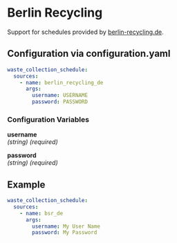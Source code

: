 # Berlin Recycling

Support for schedules provided by [berlin-recycling.de](https://www.berlin-recycling.de/).

## Configuration via configuration.yaml

```yaml
waste_collection_schedule:
  sources:
    - name: berlin_recycling_de
      args:
        username: USERNAME
        password: PASSWORD
```

### Configuration Variables

**username**<br>
*(string) (required)*

**password**<br>
*(string) (required)*

## Example

```yaml
waste_collection_schedule:
  sources:
    - name: bsr_de
      args:
        username: My User Name
        password: My Password
```
